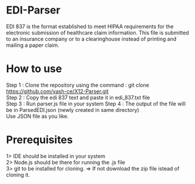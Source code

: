 # EDI-Parser
EDI 837 is the format established to meet HIPAA requirements for the electronic submission of healthcare claim information. This file is submitted to an insurance company or to a clearinghouse instead of printing and mailing a paper claim.

# How to use
Step 1 : Clone the repository using the command : git clone https://github.com/yash-ce/X12-Parser.git                                                                   
Step 2 : Copy the edi 837 text and paste it in edi_837.txt file                                                                                       
Step 3 : Run parser.js file in your system
Step 4 : The output of the file will be in ParsedEDI.json (newly created in same directory)                                                                                                           
Use JSON file as you like.

# Prerequisites 
1> IDE should be installed in your system                                                                                                             
2> Node.js should be there for running the .js file                                                                                                               
3> git to be installed for cloning. => If not download the zip file istead of cloning it.
